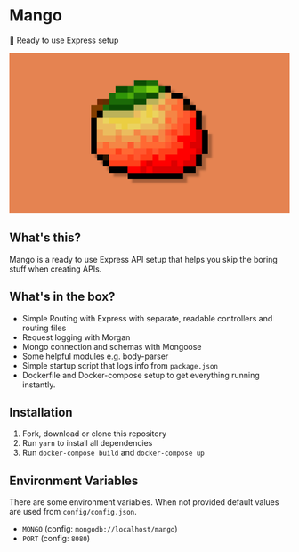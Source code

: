 # Mango
🥭 Ready to use Express setup

<p align="center">
  <img src="mango.png" />
</p>

## What's this?
Mango is a ready to use Express API setup that helps you skip the boring stuff when creating APIs.

## What's in the box?
- Simple Routing with Express with separate, readable controllers and routing files
- Request logging with Morgan
- Mongo connection and schemas with Mongoose
- Some helpful modules e.g. body-parser
- Simple startup script that logs info from `package.json`
- Dockerfile and Docker-compose setup to get everything running instantly.

## Installation
1. Fork, download or clone this repository
2. Run `yarn` to install all dependencies
3. Run `docker-compose build` and `docker-compose up`

## Environment Variables
There are some environment variables. When not provided default values are used from `config/config.json`.

- `MONGO` (config: `mongodb://localhost/mango`)
- `PORT` (config: `8080`)
